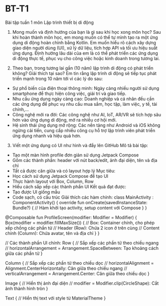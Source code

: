# BT-T1
Bài tập tuần 1 môn Lập trình thiết bị di động
1. Mong muốn và định hướng của bạn là gì sau khi học xong môn học?
Sau khi hoàn thành môn học, em mong muốn có thể tự mình tạo ra một ứng dụng di động hoàn chỉnh bằng Kotlin. Em muốn hiểu rõ cách xây dựng giao diện người dùng (UI), xử lý dữ liệu, tích hợp API và tối ưu hiệu suất ứng dụng. Định hướng lâu dài của em là có thể phát triển các ứng dụng di động thực tế, phục vụ cho công việc hoặc kinh doanh trong tương lai.

2. Theo bạn, trong tương lai gần (10 năm) lập trình di động có phát triển không? Giải thích tại sao?
Em tin rằng lập trình di động sẽ tiếp tục phát triển mạnh trong 10 năm tới vì các lý do sau:
- Sự phổ biến của điện thoại thông minh: Ngày càng nhiều người sử dụng smartphone để thực hiện công việc, giải trí và giao tiếp.
- Nhu cầu ứng dụng ngày càng cao: Doanh nghiệp và cá nhân đều cần các ứng dụng để phục vụ nhu cầu mua sắm, học tập, làm việc, y tế, tài chính,...
- Công nghệ mới ra đời: Các công nghệ như AI, IoT, AR/VR sẽ tích hợp sâu hơn vào ứng dụng di động, mở ra nhiều cơ hội mới.
- Hệ sinh thái ứng dụng mở rộng: Các nền tảng như Android và iOS không ngừng cải tiến, cung cấp nhiều công cụ hỗ trợ lập trình viên phát triển ứng dụng nhanh và hiệu quả hơn.
3. Viết một ứng dụng có UI như hình và đẩy lên GitHub
    Mô tả bài tập:
- Tạo một màn hình profile đơn giản sử dụng Jetpack Compose
- Gồm các thành phần: header với nút back/edit, ảnh đại diện, tên và địa chỉ
- Tất cả được căn giữa và có layout hợp lý
    Mục tiêu:
- Học cách sử dụng Jetpack Compose để tạo UI
- Thực hành layout với Box, Column, Row
- Hiểu cách sắp xếp các thành phần UI
    Kết quả đạt được:
- Tạo được UI giống mẫu
- Code sạch, có cấu trúc
    Giải thích các hàm chính:
class MainActivity : ComponentActivity() {
    override fun onCreate(savedInstanceState: Bundle?) {
        // Hàm khởi tạo activity, setup content với Compose
    }
}

@Composable
fun ProfileScreen(modifier: Modifier = Modifier) {
    Box(modifier = modifier.fillMaxSize()) {
        // Box: Container chính, cho phép xếp chồng các phần tử
        // Header (Row): Chứa 2 icon ở trên cùng
        // Content chính (Column): Chứa avatar, tên và địa chỉ
    }
}

// Các thành phần UI chính:
Row {
    // Sắp xếp các phần tử theo chiều ngang
    // horizontalArrangement = Arrangement.SpaceBetween: Tạo khoảng cách giữa các phần tử
}

Column {
    // Sắp xếp các phần tử theo chiều dọc
    // horizontalAlignment = Alignment.CenterHorizontally: Căn giữa theo chiều ngang
    // verticalArrangement = Arrangement.Center: Căn giữa theo chiều dọc
}

Image {
    // Hiển thị ảnh đại diện
    // modifier = Modifier.clip(CircleShape): Cắt ảnh thành hình tròn
}

Text {
    // Hiển thị text với style từ MaterialTheme
}
